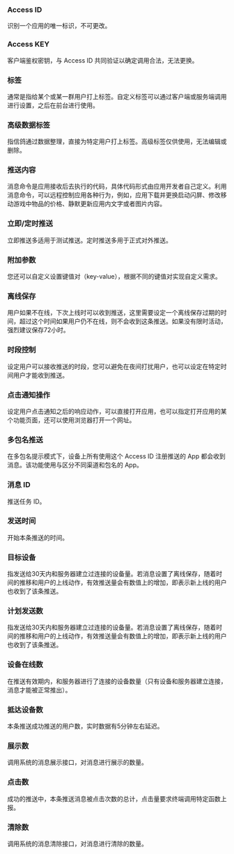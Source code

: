 

### Access ID
识别一个应用的唯一标识，不可更改。

### Access KEY
客户端鉴权密钥，与 Access ID 共同验证以确定调用合法，无法更换。


### 标签
通常是指给某个或某一群用户打上标签。自定义标签可以通过客户端或服务端调用进行设置，之后在前台进行使用。

### 高级数据标签
指信鸽通过数据整理，直接为特定用户打上标签。高级标签仅供使用，无法编辑或删除。


### 推送内容
消息命令是应用接收后去执行的代码，具体代码形式由应用开发者自己定义。利用消息命令，可以远程控制应用各种行为，例如，应用下载并更换启动闪屏、修改移动游戏中物品的价格、静默更新应用内文字或者图片内容。

### 立即/定时推送
立即推送多适用于测试推送。定时推送多用于正式对外推送。

### 附加参数
您还可以自定义设置键值对（key-value），根据不同的键值对实现自定义需求。

### 离线保存
用户如果不在线，下次上线时可以收到推送，这里需要设定一个离线保存过期的时间，超过这个时间如果用户仍不在线，则不会收到这条推送。如果没有限时活动，强烈建议保存72小时。

###  时段控制
设定用户可以接收推送的时段，您可以避免在夜间打扰用户，也可以设定在特定时间用户才能收到推送。

### 点击通知操作
设定用户点击通知之后的响应动作，可以直接打开应用，也可以指定打开应用的某个功能页面，还可以使用浏览器打开一个网址。

### 多包名推送
在多包名提示模式下，设备上所有使用这个 Access ID 注册推送的 App 都会收到消息。该功能使用与区分不同渠道和包名的 App。



### 消息 ID
推送任务 ID。

### 发送时间
开始本条推送的时间。

### 目标设备
指发送给30天内和服务器建立过连接的设备量。若消息设置了离线保存，随着时间的推移和用户的上线动作，有效推送量会有数值上的增加，即表示新上线的用户也收到了该条推送。



### 计划发送数
指发送给30天内和服务器建立过连接的设备量。若消息设置了离线保存，随着时间的推移和用户的上线动作，有效推送量会有数值上的增加，即表示新上线的用户也收到了该条推送。

### 设备在线数
在推送有效期内，和服务器进行了连接的设备数量（只有设备和服务器建立连接，消息才能被正常推出）。

### 抵达设备数
本条推送成功推送的用户数，实时数据有5分钟左右延迟。

### 展示数
调用系统的消息展示接口，对消息进行展示的数量。

### 点击数
成功的推送中，本条推送消息被点击次数的总计，点击量要求终端调用特定函数上报。

### 清除数
调用系统的消息清除接口，对消息进行清除的数量。


